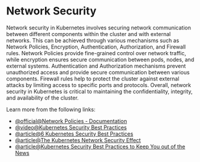 # Network Security

Network security in Kubernetes involves securing network communication between different components within the cluster and with external networks. This can be achieved through various mechanisms such as Network Policies, Encryption, Authentication, Authorization, and Firewall rules. Network Policies provide fine-grained control over network traffic, while encryption ensures secure communication between pods, nodes, and external systems. Authentication and Authorization mechanisms prevent unauthorized access and provide secure communication between various components. Firewall rules help to protect the cluster against external attacks by limiting access to specific ports and protocols. Overall, network security in Kubernetes is critical to maintaining the confidentiality, integrity, and availability of the cluster.

Learn more from the following links:

- [@official@Network Policies - Documentation](https://kubernetes.io/docs/concepts/services-networking/network-policies/)
- [@video@Kubernetes Security Best Practices](https://www.youtube.com/watch?v=oBf5lrmquYI)
- [@article@6 Kubernetes Security Best Practices](https://thenewstack.io/6-kubernetes-security-best-practices/)
- [@article@The Kubernetes Network Security Effect](https://thenewstack.io/the-kubernetes-network-security-effect/)
- [@article@Kubernetes Security Best Practices to Keep You out of the News](https://thenewstack.io/kubernetes-security-best-practices-to-keep-you-out-of-the-news/)
